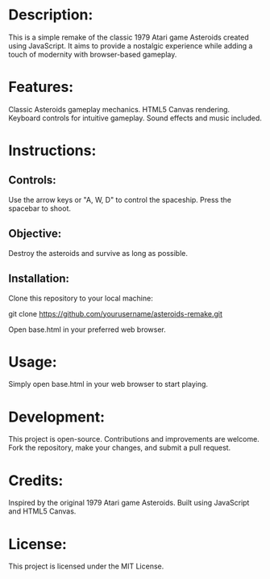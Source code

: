# Description:
This is a simple remake of the classic 1979 Atari game Asteroids created using JavaScript. It aims to provide a nostalgic experience while adding a touch of modernity with browser-based gameplay.

# Features:
Classic Asteroids gameplay mechanics.
HTML5 Canvas rendering.
Keyboard controls for intuitive gameplay.
Sound effects and music included.

# Instructions:
## Controls:

Use the arrow keys or "A, W, D" to control the spaceship.
Press the spacebar to shoot.

## Objective:

Destroy the asteroids and survive as long as possible.

## Installation:
Clone this repository to your local machine:

git clone https://github.com/yourusername/asteroids-remake.git

Open base.html in your preferred web browser.

# Usage:
Simply open base.html in your web browser to start playing.

# Development:
This project is open-source. Contributions and improvements are welcome.
Fork the repository, make your changes, and submit a pull request.

# Credits:
Inspired by the original 1979 Atari game Asteroids.
Built using JavaScript and HTML5 Canvas.

# License:
This project is licensed under the MIT License.
